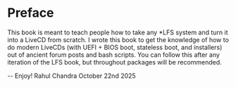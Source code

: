 # Preface

This book is meant to teach people how to take any *LFS system and turn it into a LiveCD from scratch. I wrote this book to get the knowledge of how to do modern LiveCDs (with UEFI + BIOS boot, stateless boot, and installers) out of ancient forum posts and bash scripts. You can follow this after any iteration of the LFS book, but throughout packages will be recommended.      

--
Enjoy! Rahul Chandra
October 22nd 2025